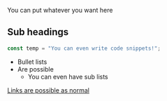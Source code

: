 You can put whatever you want here

## Sub headings

```js
const temp = "You can even write code snippets!";
```

- Bullet lists
- Are possible
  - You can even have sub lists

[Links are possible as normal](/product-docs/x80/another-page)
